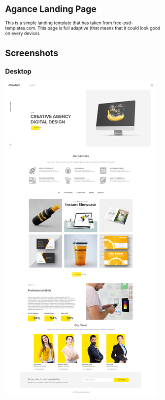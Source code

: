# Agance Landing Page

This is a simple landing template that has taken from free-psd-templates.com. 
This page is full adaptive (that means that it could look good on every device).

# Screenshots

## Desktop

![Desktop](Screenshots/Agance%20Landing%20Page.png)
